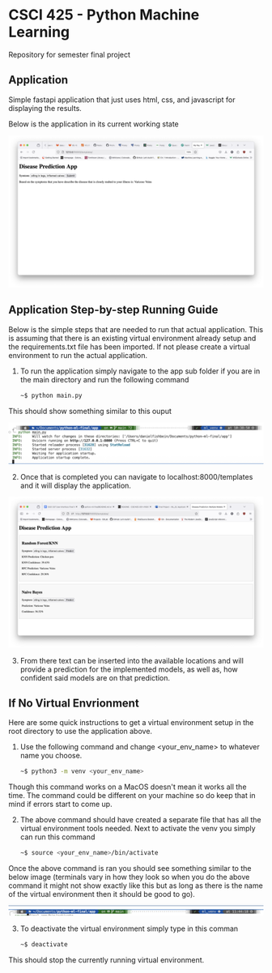 # CSCI 425 - Python Machine Learning

Repository for semester final project

## Application

Simple fastapi application that just uses html, css, and javascript for displaying the results.

Below is the application in its current working state

![app](disease_prediction.png)


## Application Step-by-step Running Guide

Below is the simple steps that are needed to run that actual application. This is assuming that there is an existing virtual environment already setup and the requirements.txt file has been imported. If not please create a virtual environment to run the actual application.

1. To run the application simply navigate to the app sub folder if you are in the main directory and run the following command

   ```bash
   ~$ python main.py
   ```

This should show something similar to this ouput

![command](screenshots/bash_command.png)


2. Once that is completed you can navigate to localhost:8000/templates and it will display the application.

![updated_app](screenshots/app_running.png)

3. From there text can be inserted into the available locations and will provide a prediction for the implemented models, as well as, how confident said models are on that prediction.


## If No Virtual Envrionment

Here are some quick instructions to get a virtual environment setup in the root directory to use the application above.

1. Use the following command and change <your_env_name> to whatever name you choose.

   ```bash
   ~$ python3 -m venv <your_env_name>
   ```
Though this command works on a MacOS doesn't mean it works all the time. The command could be different on your machine so do keep that in mind if errors start to come up.

2. The above command should have created a separate file that has all the virtual environment tools needed. Next to activate the venv you simply can run this command

   ```bash
   ~$ source <your_env_name>/bin/activate
   ```
Once the above command is ran you should see something similar to the below image (terminals vary in how they look so when you do the above command it might not show exactly like this but as long as there is the name of the virtual environment then it should be good to go).

![example](screenshots/venv_example.png)

3. To deactivate the virtual environment simply type in this comman

   ```bash
   ~$ deactivate
   ```
This should stop the currently running virtual environment.
